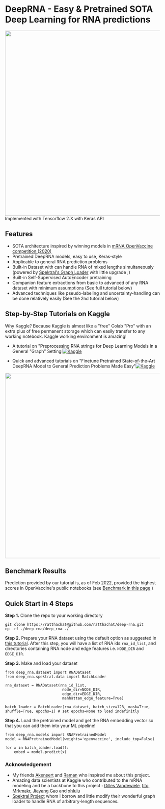 # DeepRNA - Easy &amp; Pretrained SOTA Deep Learning for RNA predictions
<img src=https://i.ibb.co/TmJ2k5S/RNABody-Model.png width="600">
Implemented with Tensorflow 2.X with Keras API

## **Features**

* SOTA architecture inspired by winning models in [mRNA OpenVaccine competition (2020)](https://www.kaggle.com/c/stanford-covid-vaccine) 
* Pretrained DeepRNA models, easy to use, Keras-style
* Applicable to general RNA prediction problems
* Built-in Dataset with can handle RNA of mixed lengths simultaneously (powered by [Spektral's Graph Loader](https://github.com/danielegrattarola/spektral) with little upgrade ;)
* Built-in Self-Supervised AutoEncoder pretraining
* Companion feature extractions from basic to advanced of any RNA dataset with minimum assumptions (See full tutorial below) 
* Advanced techniques like pseudo-labeling and uncertainty-handling can be done relatively easily (See the 2nd tutorial below)

## **Step-by-Step Tutorials on Kaggle**

Why Kaggle? Because Kaggle is almost like a "free" Colab "Pro" with an extra plus of free permanent storage which can easily transfer to any working notebook.
Kaggle working environment is amazing!

* A tutorial on "Preprocessing RNA strings for Deep Learning Models in a General "Graph" Setting [![Kaggle](https://kaggle.com/static/images/open-in-kaggle.svg)](https://www.kaggle.com/ratthachat/preprocessing-deep-learning-input-from-rna-string)

* Quick and advanced tutorials on "Finetune Pretrained State-of-the-Art DeepRNA Model to General Prediction Problems Made Easy"[![Kaggle](https://kaggle.com/static/images/open-in-kaggle.svg)](https://www.kaggle.com/ratthachat/tutorial-pretrained-sota-deeprna-model-made-easy)

<img src=https://i.ibb.co/8mkQ1vh/RNA-data-preprocessing.png width="600">


## Benchmark Results
Prediction provided by our tutorial is, as of Feb 2022, provided the highest scores in OpenVaccine's public notebooks (see [Benchmark in this page](https://www.kaggle.com/c/stanford-covid-vaccine/code?competitionId=22111&sortBy=scoreAscending) )

## Quick Start in 4 Steps
**Step 1.** Clone the repo to your working directory
```
git clone https://ratthachat@github.com/ratthachat/deep-rna.git
cp -rf ./deep-rna/deep_rna ./
```

**Step 2.** Prepare your RNA dataset using the default option as suggested in [this tutorial](https://www.kaggle.com/ratthachat/preprocessing-deep-learning-input-from-rna-string).
After this step, you will have a list of RNA ids `rna_id_list`, and directories containing
RNA node and edge features i.e. `NODE_DIR` and `EDGE_DIR`.

**Step 3.** Make and load your dataset
```
from deep_rna.dataset import RNADataset
from deep_rna.spektral.data import BatchLoader

rna_dataset = RNADataset(rna_id_list,
                          node_dir=NODE_DIR,
                          edge_dir=EDGE_DIR,
                          manhattan_edge_feature=True)

batch_loader = BatchLoader(rna_dataset, batch_size=128, mask=True, shuffle=True, epochs=1) # set epochs=None to load indefinitly
```

**Step 4.** Load the pretrained model and get the RNA embedding vector so that you can add them into your ML pipeline!
```
from deep_rna.models import RNAPretrainedModel
model = RNAPretrainedModel(weights='openvaccine', include_top=False)

for x in batch_loader.load():
    embed = model.predict(x)
```

### Acknowledgement

* My friends [Akensert](https://github.com/akensert/) and [Raman](https://github.com/SamusRam) who inspired me about this project.
* Amazing data scientists at Kaggle who contributed to the mRNA modeling and be a backbone to this project : [Gilles Vandewiele](https://www.kaggle.com/group16), [tito](https://www.kaggle.com/its7171), [Mrkmakr](https://www.kaggle.com/mrkmakr), [Jiayang Gao](https://www.kaggle.com/nullrecurrent) and [xhlulu](https://www.kaggle.com/xhlulu)
* [Spektral Project](https://github.com/danielegrattarola/spektral) whom I borrow and little modify their wonderful graph loader to handle RNA of arbitrary-length sequences.
